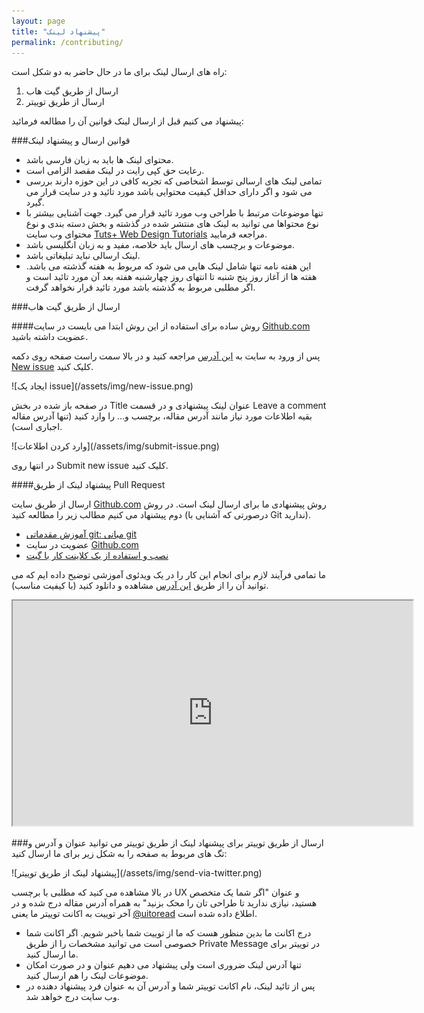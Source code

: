 ```yaml
---
layout: page
title: "پیشنهاد لینک"
permalink: /contributing/
---
```

راه های ارسال لینک برای ما در حال حاضر به دو شکل است:

1. ارسال از طریق گیت هاب
2. ارسال از طریق توییتر

پیشنهاد می کنیم قبل از ارسال لینک قوانین آن را مطالعه فرمائید:

###قوانین ارسال و پیشنهاد لینک

- محتوای لینک ها باید به زبان فارسی باشد.
- رعایت حق کپی رایت در لینک مقصد الزامی است.
- تمامی لینک های ارسالی توسط اشخاصی که تجربه کافی در این حوزه دارند بررسی می شود و اگر دارای حداقل کیفیت محتوایی باشد مورد تائید و در سایت قرار می گیرد.
- تنها موضوعات مرتبط با طراحی وب مورد تائید قرار می گیرد. جهت آشنایی بیشتر با نوع محتواها می توانید به لینک های منتشر شده در گذشته و بخش دسته بندی و نوع محتوای وب سایت [Tuts+ Web Design Tutorials](http://webdesign.tutsplus.com/) مراجعه فرمایید.
- موضوعات و برچسب های ارسال باید خلاصه، مفید و به زبان انگلیسی باشد.
- لینک ارسالی نباید تبلیغاتی باشد.
- این هفته نامه تنها شامل لینک هایی می شود که مربوط به هفته گذشته می باشد. هفته ها از آغاز روز پنج شنبه تا انتهای روز چهارشنبه هفته بعد آن مورد تائید است و اگر مطلبی مربوط به گذشته باشد مورد تائید قرار نخواهد گرفت.

###ارسال از طریق گیت هاب

####روش ساده
برای استفاده از این روش ابتدا می بایست در سایت [Github.com](http://github.com/) عضویت داشته باشید.

پس از ورود به سایت به [این آدرس](https://github.com/reyhoun/ui.toread/issues) مراجعه کنید و در بالا سمت راست صفحه روی دکمه [New issue](https://github.com/reyhoun/ui.toread/issues/new) کلیک کنید.

<p class='text-center' markdown='1'>
![ایجاد یک issue](/assets/img/new-issue.png)
</p>

در صفحه باز شده در بخش Title عنوان لینک پیشنهادی و در قسمت Leave a comment بقیه اطلاعات مورد نیاز مانند آدرس مقاله، برچسب و... را وارد کنید (تنها آدرس مقاله اجباری است).

<p class='text-center' markdown='1'>
![وارد کردن اطلاعات](/assets/img/submit-issue.png)
</p>

در انتها روی Submit new issue کلیک کنید.


####پیشنهاد لینک از طریق Pull Request

ارسال از طریق سایت [Github.com](http://github.com/) روش پیشنهادی ما برای ارسال لینک است. در روش دوم پیشنهاد می کنیم مطالب زیر را مطالعه کنید (درصورتی که آشنایی با Git ندارید).

- [آموزش مقدماتی git: مبانی git](http://kava.ir/tutorials/git/%D8%A2%D9%85%D9%88%D8%B2%D8%B4-%D9%85%D9%82%D8%AF%D9%85%D8%A7%D8%AA%DB%8C-git-%D9%85%D8%A8%D8%A7%D9%86%DB%8C-git/)
- عضویت در سایت [Github.com](http://github.com/)
- [نصب و استفاده از یک کلاینت کار با گیت](http://navid.kashani.ir/405/git-gui-clients/)

ما تمامی فرآیند لازم برای انجام این کار را در یک ویدئوی آموزشی توضیح داده ایم که می توانید آن را از طریق [این آدرس](http://toread.ir/add-link-github.mp4) مشاهده و دانلود کنید (با کیفیت مناسب).

<iframe src="http://www.aparat.com/video/video/embed/videohash/fU6Wy/vt/frame" allowFullScreen="true" webkitallowfullscreen="true" mozallowfullscreen="true" height="360" width="640" ></iframe>

###ارسال از طریق توییتر
برای پیشنهاد لینک از طریق توییتر می توانید عنوان و آدرس و تگ های مربوط به صفحه را به شکل زیر برای ما ارسال کنید:

<p class='text-center' markdown='1'>
![پیشنهاد لینک از طریق توییتر](/assets/img/send-via-twitter.png)
</p>

در بالا مشاهده می کنید که مطلبی با برچسب UX و عنوان "اگر شما یک متخصص هستید، نیازی ندارید تا طراحی تان را محک بزنید" به همراه آدرس مقاله درج شده و در آخر توییت به اکانت توییتر ما یعنی [@uitoread](https://twitter.com/uitoread) اطلاع داده شده است.

* درج اکانت ما بدین منظور هست که ما از توییت شما باخبر شویم. اگر اکانت شما خصوصی است می توانید مشخصات را از طریق Private Message در توییتر برای ما ارسال کنید.
* تنها آدرس لینک ضروری است ولی پیشنهاد می دهیم عنوان و در صورت امکان موضوعات لینک را هم ارسال کنید.
* پس از تائید لینک، نام اکانت توییتر شما و آدرس آن به عنوان فرد پیشنهاد دهنده در وب سایت درج خواهد شد.